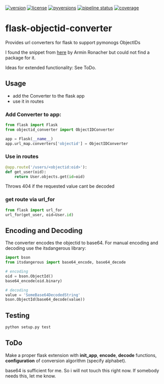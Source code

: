 [![version](https://img.shields.io/pypi/v/flask-objectid-converter.svg)](https://pypi.python.org/pypi/flask-objectid-converter)
[![license](https://img.shields.io/pypi/l/flask-objectid-converter.svg)](https://pypi.python.org/pypi/flask-objectid-converter)
[![pyversions](https://img.shields.io/pypi/pyversions/flask-objectid-converter.svg)](https://pypi.python.org/pypi/flask-objectid-converter)
[![pipeline status](https://travis-ci.org/Fischerfredl/flask-objectid-converter.svg?branch=master)](https://travis-ci.org/Fischerfredl/flask-objectid-converter)
[![coverage](https://img.shields.io/codecov/c/github/fischerfredl/flask-objectid-converter.svg)](https://codecov.io/gh/Fischerfredl/flask-objectid-converter)

# flask-objectid-converter
Provides url converters for flask to support pymonogs ObjectIDs

I found the snippet from [here](http://flask.pocoo.org/snippets/106/) by Armin Ronacher but could not find a package for it.

Ideas for extended functionality: See ToDo.

## Usage
* add the Converter to the flask app
* use it in routes
### Add Converter to app:
```python
from flask import Flask
from objectid_converter import ObjectIDConverter

app = Flask(__name__)
app.url_map.converters['objectid'] = ObjectIDConverter
```
### Use in routes
```python
@app.route('/users/<objectid:oid>'):
def get_user(oid):
    return User.objects.get(id=oid)
``` 

Throws 404 if the requested value cant be decoded

### get route via url_for
```python
from flask import url_for
url_for(get_user, oid=User.id)
```

## Encoding and Decoding
The converter encodes the objectid to base64. For manual encoding and decoding use the itsdangerous library:
```python
import bson
from itsdangerous import base64_encode, base64_decode

# encoding
oid = bson.ObjectId()
base64_encode(oid.binary)

# decoding
value = 'SomeBase64DecodedString'
bson.ObjectId(base64_decode(value))
```

## Testing
```python
python setup.py test
```

## ToDo

Make a proper flask extension with **init_app**, **encode**, **decode** functions, **configuration** of conversion algorithm (specify alphabet).

base64 is sufficient for me. So i will not touch this right now. If somebody needs this, let me know.
